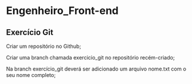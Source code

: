 # Engenheiro_Front-end

## Exercício Git

Criar um repositório no Github;

Criar uma branch chamada exercicio_git no repositório recém-criado;

Na branch exercício_git deverá ser adicionado um arquivo nome.txt com o seu nome completo;
